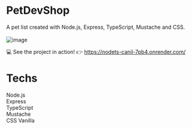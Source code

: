 # PetDevShop
A pet list created with Node.js, Express, TypeScript, Mustache and CSS.<br><br>
![image](https://github.com/user-attachments/assets/b6d02f12-4f47-45c8-a023-78f104cb9b63)

💻 See the project in action! 👉 https://nodets-canil-7pb4.onrender.com/ <br>
# Techs
Node.js<br>
Express<br>
TypeScript<br>
Mustache<br>
CSS Vanilla<br>
